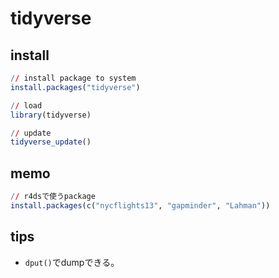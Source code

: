 # tidyverse

## install

```R
// install package to system
install.packages("tidyverse")

// load
library(tidyverse)

// update
tidyverse_update()

```

## memo 
```R
// r4dsで使うpackage
install.packages(c("nycflights13", "gapminder", "Lahman"))
```

## tips 

* `dput()`でdumpできる。
